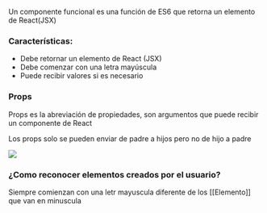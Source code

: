 Un componente funcional es una función de ES6 que retorna un elemento de React(JSX)

### Características:

- Debe retornar un elemento de React (JSX)
- Debe comenzar con una letra mayúscula
- Puede recibir valores si es necesario


### Props

Props es la abreviación de propiedades, son argumentos que puede recibir un componente de React

Los props solo se pueden enviar de padre a hijos pero no de hijo a padre

![](../attachment/a555dfc81944d13895c33343b049fd97.png)

### ¿Como reconocer elementos creados por el usuario?

Siempre comienzan con una letr mayuscula diferente de los [[Elemento]] que van  en minuscula

